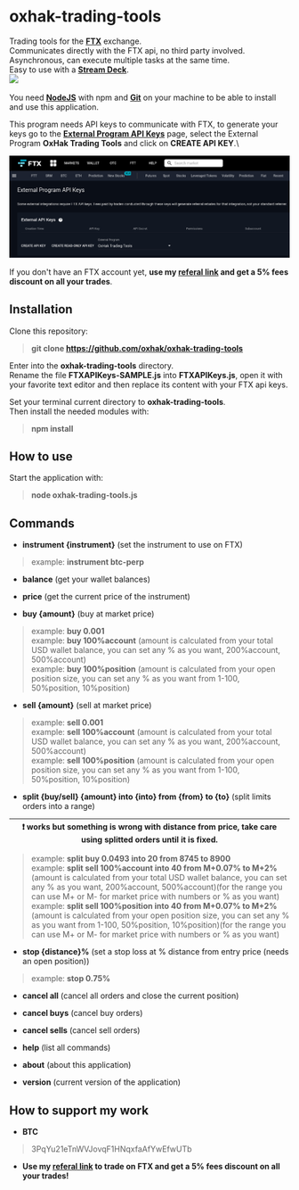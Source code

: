 # oxhak-trading-tools
Trading tools for the **[FTX](https://ftx.com/#a=oxhak "FTX")** exchange.\
Communicates directly with the FTX api, no third party involved.\
Asynchronous, can execute multiple tasks at the same time.\
Easy to use with a **[Stream Deck](https://www.elgato.com/en/gaming/stream-deck "Stream Deck")**.\
![](streamdeck-demo.gif)

You need **[NodeJS](https://nodejs.org/en/download/ "NodeJS")** with npm and **[Git](https://git-scm.com/downloads "Git")** on your machine to be able to install and use this application.

This program needs API keys to communicate with FTX, to generate your keys go to the **[External Program API Keys](https://ftx.com/external-program-api-keys "External Program API Keys")** page, select the External Program **OxHak Trading Tools** and click on **CREATE API KEY**.\

![](FTX_External_API_Keys.png)

If you don't have an FTX account yet, **use my [referal link](https://ftx.com/#a=oxhak) and get a 5% fees discount on all your trades**.

## Installation
Clone this repository:
> **git clone https://github.com/oxhak/oxhak-trading-tools**

Enter into the **oxhak-trading-tools** directory.\
Rename the file **FTXAPIKeys-SAMPLE.js** into **FTXAPIKeys.js**, open it with your favorite text editor and then replace its content with your FTX api keys.

Set your terminal current directory to **oxhak-trading-tools**.\
Then install the needed modules with:
> **npm install**

## How to use
Start the application with:
> **node oxhak-trading-tools.js**

## Commands

-   **instrument {instrument}** (set the instrument to use on FTX)
> example:  **instrument btc-perp**

-   **balance** (get your wallet balances)

-  **price** (get the current price of the instrument)

-  **buy {amount}** (buy at market price)
 > example:  **buy 0.001**\
 > example:  **buy 100%account** (amount is calculated from your total USD wallet balance, you can set any % as you want, 200%account, 500%account)\
 > example:  **buy 100%position** (amount is calculated from your open position size, you can set any % as you want from 1-100, 50%position, 10%position)

- **sell {amount}** (sell at market price)
 > example:  **sell 0.001**\
 > example:  **sell 100%account** (amount is calculated from your total USD wallet balance, you can set any % as you want, 200%account, 500%account)\
 > example:  **sell 100%position** (amount is calculated from your open position size, you can set any % as you want from 1-100, 50%position, 10%position)

- **split {buy/sell} {amount} into {into} from {from} to {to}** (split limits orders into a range)

| :exclamation: works but something is wrong with distance from price, take care using splitted orders until it is fixed. |
|-----------------------------------------|

 > example:  **split buy 0.0493 into 20 from 8745 to 8900**\
 > example:  **split sell 100%account into 40 from M+0.07% to M+2%** (amount is calculated from your total USD wallet balance, you can set any % as you want, 200%account, 500%account)(for the range you can use M+ or M- for market price with numbers or % as you want)\
 > example:  **split sell 100%position into 40 from M+0.07% to M+2%** (amount is calculated from your open position size, you can set any % as you want from 1-100, 50%position, 10%position)(for the range you can use M+ or M- for market price with numbers or % as you want)

-  **stop {distance}%** (set a stop loss at % distance from entry price (needs an open position))
 > example:  **stop 0.75%**

-  **cancel all** (cancel all orders and close the current position)

-  **cancel buys** (cancel buy orders)

-  **cancel sells** (cancel sell orders)

-  **help** (list all commands)

- **about** (about this application)

- **version** (current version of the application)

## How to support my work

- **BTC**
>3PqYu21eTnWVJovqF1HNqxfaAfYwEfwUTb

- **Use my [referal link](https://ftx.com/#a=oxhak) to trade on FTX and get a 5% fees discount on all your trades!**
